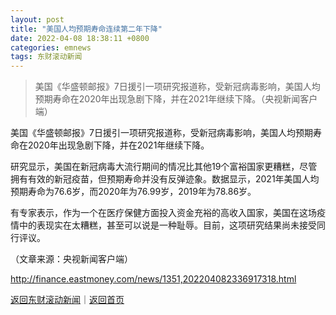 ```yaml
---
layout: post
title: "美国人均预期寿命连续第二年下降"
date: 2022-04-08 18:38:11 +0800
categories: emnews
tags: 东财滚动新闻
---
```

> 美国《华盛顿邮报》7日援引一项研究报道称，受新冠病毒影响，美国人均预期寿命在2020年出现急剧下降，并在2021年继续下降。（央视新闻客户端）

<p>美国《华盛顿邮报》7日援引一项研究报道称，受新冠病毒影响，美国人均预期寿命在2020年出现急剧下降，并在2021年继续下降。</p><p>研究显示，美国在新冠病毒大流行期间的情况比其他19个富裕国家更糟糕，尽管拥有有效的新冠疫苗，但预期寿命并没有反弹迹象。数据显示，2021年美国人均预期寿命为76.6岁，而2020年为76.99岁，2019年为78.86岁。</p><p>有专家表示，作为一个在医疗保健方面投入资金充裕的高收入国家，美国在这场疫情中的表现实在太糟糕，甚至可以说是一种耻辱。目前，这项研究结果尚未接受同行评议。</p><p class="em_media">（文章来源：央视新闻客户端）</p>

<http://finance.eastmoney.com/news/1351,202204082336917318.html>

[返回东财滚动新闻](//finews.withounder.com/emnews/)｜[返回首页](//finews.withounder.com/)